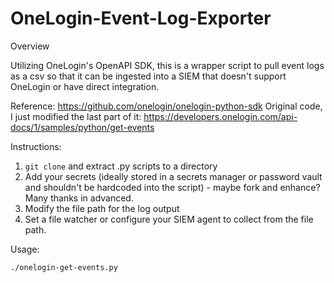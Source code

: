 # OneLogin-Event-Log-Exporter

Overview

Utilizing OneLogin's OpenAPI SDK, this is a wrapper script to pull event logs as a csv so that it can be ingested into a SIEM that doesn't support OneLogin or have direct integration.

Reference: https://github.com/onelogin/onelogin-python-sdk
Original code, I just modified the last part of it: https://developers.onelogin.com/api-docs/1/samples/python/get-events

Instructions:

1. `git clone` and extract .py scripts to a directory
2. Add your secrets (ideally stored in a secrets manager or password vault and shouldn't be hardcoded into the script) - maybe fork and enhance? Many thanks in advanced.
3. Modify the file path for the log output
4. Set a file watcher or configure your SIEM agent to collect from the file path.

Usage:

`./onelogin-get-events.py`
